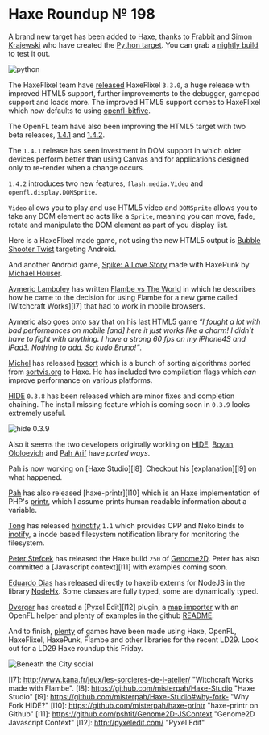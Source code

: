 [_template]: roundup.html
# Haxe Roundup № 198

A brand new target has been added to Haxe, thanks to [Frabbit][gh1] and 
[Simon Krajewski][gh2] who have created the [Python target][l2]. You can grab 
a [nightly build][l3] to test it out.

![python](/img/198/haxepython.png "Haxe compiled to Python!")

The HaxeFlixel team have [released][l1] HaxeFlixel `3.3.0`, a huge release with improved
HTML5 support, further improvements to the debugger, gamepad support and loads more. The
improved HTML5 support comes to HaxeFlixel which now defaults to using [openfl-bitfive].

The OpenFL team have also been improving the HTML5 target with two beta releases, [1.4.1]
and [1.4.2]. 

The `1.4.1` release has seen investment in DOM support in which older devices perform
better than using Canvas and for applications designed only to re-render when a
change occurs. 

`1.4.2` introduces two new features, `flash.media.Video` and `openfl.display.DOMSprite`.

`Video` allows you to play and use HTML5 video and `DOMSprite` allows you to take 
any DOM element so acts like a `Sprite`, meaning you can move, fade, 
rotate and manipulate the DOM element as part of you display list.

Here is a HaxeFlixel made game, not using the new HTML5 output is [Bubble Shooter Twist][l4]
targeting Android.

And another Android game, [Spike: A Love Story][l5] made with HaxePunk by [Michael Houser][tw1].

[Aymeric Lamboley][tw2] has written [Flambe vs The World][l6] in which he describes
how he came to the decision for using Flambe for a new game called [Witchcraft Works][l7]
that had to work in mobile browsers. 

Aymeric also goes onto say that on his last HTML5 game _“I fought a lot with bad 
performances on mobile [and] here it just works like a charm! I didn’t have to 
fight with anything. I have a strong 60 fps on my iPhone4S and iPad3. Nothing to 
add. So kudo Bruno!”_.

[Michel][gh3] has released [hxsort] which is a bunch of sorting algorithms ported
from [sortvis.org] to Haxe. He has included two compilation flags which _can_ improve
performance on various platforms.

[HIDE] `0.3.8` has been released which are minor fixes and completion chaining. The
install missing feature which is coming soon in `0.3.9` looks extremely useful.

![hide 0.3.9](/img/198/hide.gif "Install missing feature | HIDE")

Also it seems the two developers originally working on [HIDE], [Boyan Ololoevich][tw3]
and [Pah Arif][tw4] have _parted ways_. 

Pah is now working on [Haxe Studio][l8]. Checkout his [explanation][l9] on what happened.

[Pah][tw4] has also released [haxe-printr][l10] which is an Haxe implementation of 
PHP's [printr], which I assume prints human readable information about a variable.

[Tong][gh4] has released [hxinotify] `1.1` which provides CPP and Neko binds to [inotify],
a inode based filesystem notification library for monitoring the filesystem.

[Peter Stefcek][tw5] has released the Haxe build `250` of [Genome2D]. Peter has also
committed a [Javascript context][l11] with examples coming soon.

[Eduardo Dias][tw6] has released directly to haxelib externs for NodeJS in the library 
[NodeHx]. Some classes are fully typed, some are dynamically typed.

[Dvergar][gh5] has created a [Pyxel Edit][l12] plugin, a [map importer] with an OpenFL
helper and plenty of examples in the github [README].

And to finish, [plenty] of games have been made using Haxe, OpenFL, HaxeFlixel,
HaxePunk, Flambe and other libraries for the recent LD29. Look out for a LD29 Haxe
roundup this Friday.

![Beneath the City social](/img/198/beneath.png "Beneath the City")

[l1]: https://groups.google.com/forum/#!msg/haxeflixel/pFAuyNfBuZI/O_2tZoFB51IJ "HaxeFlixel 3.3.0 has been released!"
[l2]: https://github.com/HaxeFoundation/haxe/pull/2924 "Pull request for the Python Target"
[l3]: http://builds.haxe.org/ "Haxe Nightly Builds"
[l4]: https://play.google.com/store/apps/details?id=com.prize.BubbleTwist "Bubble Shooter Twist on the Google Play Store"
[l5]: https://play.google.com/store/apps/details?id=com.heyhouser.spike "Spike: A Love Story on the Google Play Store"
[l6]: http://www.aymericlamboley.fr/blog/flambe-versus-the-world/ "Flambe vs The World!"
[l7]: http://www.kana.fr/jeux/les-sorcieres-de-l-atelier/ "Witchcraft Works made with Flambe".
[l8]: https://github.com/misterpah/Haxe-Studio "Haxe Studio"
[l9]: https://github.com/misterpah/Haxe-Studio#why-fork- "Why Fork HIDE?"
[l10]: https://github.com/misterpah/haxe-printr "haxe-printr on Github"
[l11]: https://github.com/pshtif/Genome2D-JSContext "Genome2D Javascript Context"
[l12]: http://pyxeledit.com/ "Pyxel Edit"

[gh1]: https://github.com/frabbit "@frabbit"
[gh2]: https://github.com/simn "@simn"
[gh3]: https://github.com/MaddinXx "@MaddinXx"
[gh4]: https://github.com/tong "@tong"
[gh5]: https://github.com/Dvergar "@Dvergar"

[tw1]: https://twitter.com/Matzerathlives "@Matzerathlives"
[tw2]: https://twitter.com/aymericlamboley "@aymericlamboley"
[tw3]: https://twitter.com/As3Boyan "@As3Boyan"
[tw4]: https://twitter.com/misterpah "@misterpah"
[tw5]: https://twitter.com/sHTiF "@sHTiF"
[tw6]: https://twitter.com/EduardoDias "@EduardoDias"

[plenty]: https://github.com/skial/haxe.io/issues/15 "Haxe LD29 Game List"
[map importer]: https://github.com/Dvergar/PyxelEdit-Map-Importer "PyxelEdit Map Importer on Github"
[readme]: https://github.com/Dvergar/PyxelEdit-Map-Importer#readme "PyxelEdit Map Importer README"
[nodehx]: http://lib.haxe.org/p/nodehx "NodeHx on HaxeLib"
[Genome2D]: http://build.genome2d.com/haxe/ "Genome2D Nightly Builds"
[hxinotify]: https://github.com/tong/hxinotify "Hxinotify on Github"
[inotify]: http://en.wikipedia.org/wiki/Inotify "Inotify on Wikipedia"
[printr]: http://uk1.php.net/print_r "PHP's print_r function"
[hide]: https://github.com/as3boyan/HIDE "Haxe Integrated Development Enviroment | HIDE"
[sortvis.org]: http://sortvis.org/ "Sorting Algorthm Visualisations"
[hxsort]: https://github.com/MaddinXx/hxsort "HxSort on Github"
[openfl-bitfive]: https://github.com/YellowAfterlife/openfl-bitfive "openfl-bitfive on Github"
[1.4.1]: http://www.openfl.org/blog/2014/04/25/openfl-html5-1-4-1-beta/ "OpenFL HTML5 1.4.1 beta"
[1.4.2]: http://www.openfl.org/blog/2014/04/29/openfl-html5-1-4-2-beta/ "OpenFL HTML5 1.4.2 beta"